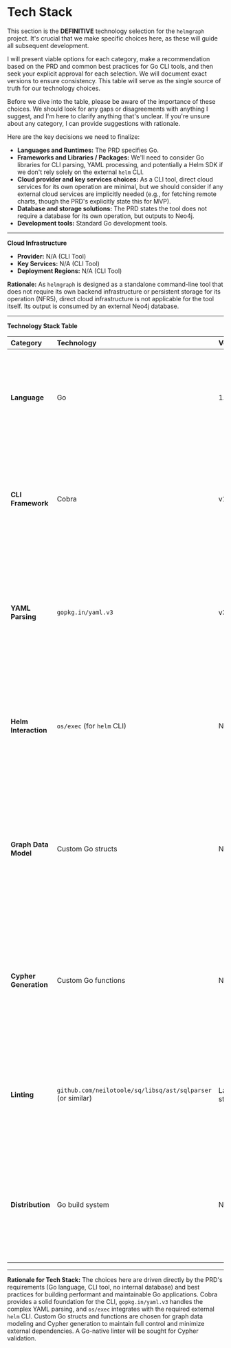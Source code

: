 # Tech Stack

This section is the **DEFINITIVE** technology selection for the `helmgraph` project. It's crucial that we make specific
choices here, as these will guide all subsequent development.

I will present viable options for each category, make a recommendation based on the PRD and common best practices for Go
CLI tools, and then seek your explicit approval for each selection. We will document exact versions to ensure
consistency. This table will serve as the single source of truth for our technology choices.

Before we dive into the table, please be aware of the importance of these choices. We should look for any gaps or
disagreements with anything I suggest, and I'm here to clarify anything that's unclear. If you're unsure about any
category, I can provide suggestions with rationale.

Here are the key decisions we need to finalize:

*   **Languages and Runtimes:** The PRD specifies Go.
*   **Frameworks and Libraries / Packages:** We'll need to consider Go libraries for CLI parsing, YAML processing, and
    potentially a Helm SDK if we don't rely solely on the external `helm` CLI.
*   **Cloud provider and key services choices:** As a CLI tool, direct cloud services for its own operation are minimal,
    but we should consider if any external cloud services are implicitly needed (e.g., for fetching remote charts,
    though the PRD's explicitly state this for MVP).
*   **Database and storage solutions:** The PRD states the tool does not require a database for its own operation, but
    outputs to Neo4j.
*   **Development tools:** Standard Go development tools.

---

**Cloud Infrastructure**

-   **Provider:** N/A (CLI Tool)
-   **Key Services:** N/A (CLI Tool)
-   **Deployment Regions:** N/A (CLI Tool)

**Rationale:** As `helmgraph` is designed as a standalone command-line tool that does not require its own backend
infrastructure or persistent storage for its operation (NFR5), direct cloud infrastructure is not applicable for the
tool itself. Its output is consumed by an external Neo4j database.

---

**Technology Stack Table**

| Category | Technology | Version | Purpose | Rationale |
| :------- | :--------- | :------ | :------ | :-------- |
| **Language** | Go | 1.24.4 | Primary development language | NFR4 explicitly requires Go. It's well-suited for CLI tools, cross-platform compilation, and has a strong ecosystem for parsing and file operations. |
| **CLI Framework** | Cobra | v1.8.0 | Building robust command-line interfaces | Cobra is a popular and powerful library for creating modern CLI applications in Go, providing structure, argument parsing, and subcommands. |
| **YAML Parsing** | `gopkg.in/yaml.v3` | v3.0.1 | Parsing Kubernetes manifests (multi-document YAML) | This library is widely used and robust for handling complex YAML structures, including multi-document streams, which is essential for parsing `helm template` output (FR3). |
| **Helm Interaction** | `os/exec` (for `helm` CLI) | N/A | Executing external `helm` CLI commands | NFR7 states the tool requires the `helm` CLI. Using `os/exec` allows direct invocation of the external `helm` command for manifest generation (FR2). |
| **Graph Data Model** | Custom Go structs | N/A | Representing Kubernetes resources and relationships in-memory | A custom, lightweight Go struct model will be used to represent nodes and relationships before converting them to Cypher, ensuring flexibility and direct mapping to Cypher concepts. |
| **Cypher Generation** | Custom Go functions | N/A | Generating Cypher `CREATE`, `MERGE`, and `CONSTRAINT` statements | Given the specific nature of Cypher output (FR6, FR7), custom functions will provide precise control over syntax and property mapping, avoiding unnecessary dependencies. |
| **Linting** | `github.com/neilotoole/sq/libsq/ast/sqlparser` (or similar) | Latest stable | Linting generated Cypher output | FR8 requires linting the Cypher file. A Go-native SQL/Cypher parser/linter library will be investigated to ensure validity without external dependencies. |
| **Distribution** | Go build system | N/A | Creating standalone binaries and Docker images | Go's native build capabilities allow for easy cross-compilation to Linux, macOS, and Windows, and creating small Docker images, fulfilling NFR2 and NFR6. |

---

**Rationale for Tech Stack:**
The choices here are driven directly by the PRD's requirements (Go language, CLI tool, no internal database) and best
practices for building performant and maintainable Go applications. Cobra provides a solid foundation for the CLI,
`gopkg.in/yaml.v3` handles the complex YAML parsing, and `os/exec` integrates with the required external `helm` CLI.
Custom Go structs and functions are chosen for graph data modeling and Cypher generation to maintain full control and
minimize external dependencies. A Go-native linter will be sought for Cypher validation.
